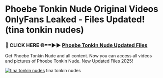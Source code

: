# Phoebe Tonkin Nude Original Videos 0nlyFans Leaked - Files Updated! (tina tonkin nudes)

<h3>🔴 CLICK HERE 🌐==►► <a href="https://tinyurl.com/2p9ay9w9" rel="nofollow">Phoebe Tonkin Nude Updated Files</a></h3>

Get Phoebe Tonkin Nude and all content. Now you can access all videos and pictures of Phoebe Tonkin Nude. New Updated Files 2025!

[![tina tonkin nudes](https://i.imgur.com/KQgVmj3.gif)](https://tinyurl.com/2p9ay9w9)
tina tonkin nudes